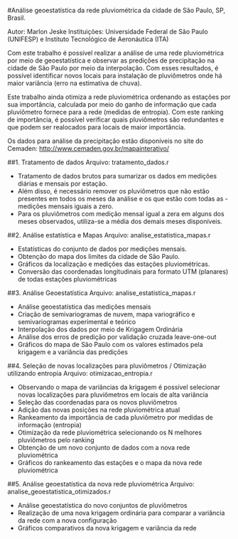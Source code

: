 #Análise geoestatística da rede pluviométrica da cidade de Sâo Paulo, SP, Brasil.

Autor: Marlon Jeske
Instituições: Universidade Federal de São Paulo (UNIFESP) e Instituto Tecnológico de Aeronáutica (ITA)

Com este trabalho é possível realizar a análise de uma rede pluviométrica por meio de geoestatística e observar as predições de precipitação na cidade de São Paulo por meio da interpolação. Com esses resultados, é possível identificar novos locais para instalação de pluviômetros onde há maior variância (erro na estimativa de chuva). 

Este trabalho ainda otimiza a rede pluviométrica ordenando as estações por sua importância, calculada por meio do ganho de informação que cada pluviômetro fornece para a rede (medidas de entropia). Com este ranking de importância, é possível verificar quais pluviômetros são redundantes e que podem ser realocados para locais de maior importância.



Os dados para análise da precipitação estão disponíveis no site do Cemaden: http://www.cemaden.gov.br/mapainterativo/


##1. Tratamento de dados
Arquivo: tratamento_dados.r
- Tratamento de dados brutos para sumarizar os dados em medições diárias e mensais por estação. 
- Além disso, é necessário remover os pluviômetros que não estão presentes em todos os meses da análise e os que estão com todas as - medições mensais iguais a zero.
- Para os pluviômetros com medição mensal igual a zera em alguns dos meses observados, utiliza-se a média dos demais meses disponíveis.

##2. Análise estatística e Mapas
Arquivo: analise_estatistica_mapas.r
- Estatísticas do conjunto de dados por medições mensais.
- Obtenção do mapa dos limites da cidade de São Paulo.
- Gráficos da localização e medições das estações pluviométricas.
- Conversão das coordenadas longitudinais para formato UTM (planares) de todas estações pluviométricas

##3. Análise Geoestatística
Arquivo: analise_estatistica_mapas.r
- Análise geoestatística das medições mensais
- Criação de semivariogramas de nuvem, mapa variográfico e semivariogramas experimental e teórico
- Interpolação dos dados por meio de Krigagem Ordinária
- Análise dos erros de predição por validação cruzada leave-one-out
- Gráficos do mapa de São Paulo com os valores estimados pela krigagem e a variância das predições

##4. Seleção de novas localizações para pluviômetros / Otimização utilizando entropia
Arquivo: otimizacao_entropia.r
- Observando o mapa de variâncias da krigagem é possível selecionar novas localizações para pluviômetros em locais de alta variância
- Seleção das coordenadas para os novos pluviômetros
- Adição das novas posições na rede pluviométrica atual
- Rankeamento da importância de cada pluviômetro por medidas de informação (entropia)
- Otimização da rede pluviométrica selecionando os N melhores pluviômetros pelo ranking
- Obtenção de um novo conjunto de dados com a nova rede pluviométrica
- Gráficos do rankeamento das estações e o mapa da nova rede pluviométrica

##5. Análise geoestatística da nova rede pluviométrica
Arquivo: analise_geoestatistica_otimizados.r
- Análise geoestatística do novo conjuntos de pluviômetros
- Realização de uma nova krigagem ordinária para comparar a variância da rede com a nova configuração
- Gráficos comparativos da nova krigagem e variância da rede
